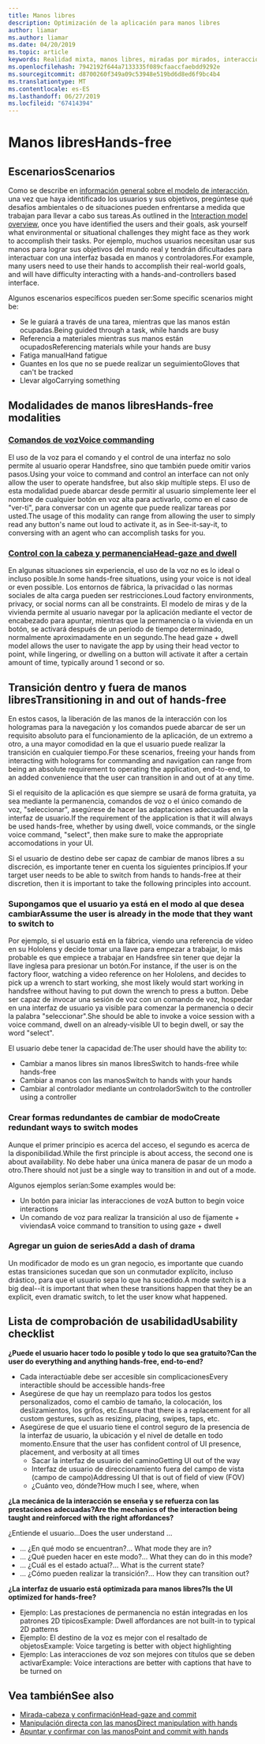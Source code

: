 ```yaml
---
title: Manos libres
description: Optimización de la aplicación para manos libres
author: liamar
ms.author: liamar
ms.date: 04/20/2019
ms.topic: article
keywords: Realidad mixta, manos libres, miradas por mirados, interacción, diseño
ms.openlocfilehash: 7942192f644a7133335f089cfaaccfaebdd9292e
ms.sourcegitcommit: d8700260f349a09c53948e519bd6d8ed6f9bc4b4
ms.translationtype: MT
ms.contentlocale: es-ES
ms.lasthandoff: 06/27/2019
ms.locfileid: "67414394"
---
```

# <a name="hands-free"></a><span data-ttu-id="60d35-104">Manos libres</span><span class="sxs-lookup"><span data-stu-id="60d35-104">Hands-free</span></span>



## <a name="scenarios"></a><span data-ttu-id="60d35-105">Escenarios</span><span class="sxs-lookup"><span data-stu-id="60d35-105">Scenarios</span></span>

<span data-ttu-id="60d35-106">Como se describe en [información general sobre el modelo de interacción](interaction-fundamentals.md), una vez que haya identificado los usuarios y sus objetivos, pregúntese qué desafíos ambientales o de situaciones pueden enfrentarse a medida que trabajan para llevar a cabo sus tareas.</span><span class="sxs-lookup"><span data-stu-id="60d35-106">As outlined in the [Interaction model overview](interaction-fundamentals.md), once you have identified the users and their goals, ask yourself what environmental or situational challenges they might face as they work to accomplish their tasks.</span></span> <span data-ttu-id="60d35-107">Por ejemplo, muchos usuarios necesitan usar sus manos para lograr sus objetivos del mundo real y tendrán dificultades para interactuar con una interfaz basada en manos y controladores.</span><span class="sxs-lookup"><span data-stu-id="60d35-107">For example, many users need to use their hands to accomplish their real-world goals, and will have difficulty interacting with a hands-and-controllers based interface.</span></span> 

<span data-ttu-id="60d35-108">Algunos escenarios específicos pueden ser:</span><span class="sxs-lookup"><span data-stu-id="60d35-108">Some specific scenarios might be:</span></span> 
* <span data-ttu-id="60d35-109">Se le guiará a través de una tarea, mientras que las manos están ocupadas.</span><span class="sxs-lookup"><span data-stu-id="60d35-109">Being guided through a task, while hands are busy</span></span>
* <span data-ttu-id="60d35-110">Referencia a materiales mientras sus manos están ocupados</span><span class="sxs-lookup"><span data-stu-id="60d35-110">Referencing materials while your hands are busy</span></span>
* <span data-ttu-id="60d35-111">Fatiga manual</span><span class="sxs-lookup"><span data-stu-id="60d35-111">Hand fatigue</span></span>
* <span data-ttu-id="60d35-112">Guantes en los que no se puede realizar un seguimiento</span><span class="sxs-lookup"><span data-stu-id="60d35-112">Gloves that can't be tracked</span></span>
* <span data-ttu-id="60d35-113">Llevar algo</span><span class="sxs-lookup"><span data-stu-id="60d35-113">Carrying something</span></span>


## <a name="hands-free-modalities"></a><span data-ttu-id="60d35-114">Modalidades de manos libres</span><span class="sxs-lookup"><span data-stu-id="60d35-114">Hands-free modalities</span></span>

### <a name="voice-commandingvoice-designmd"></a>[<span data-ttu-id="60d35-115">Comandos de voz</span><span class="sxs-lookup"><span data-stu-id="60d35-115">Voice commanding</span></span>](voice-design.md)

<span data-ttu-id="60d35-116">El uso de la voz para el comando y el control de una interfaz no solo permite al usuario operar Handsfree, sino que también puede omitir varios pasos.</span><span class="sxs-lookup"><span data-stu-id="60d35-116">Using your voice to command and control an interface can not only allow the user to operate handsfree, but also skip multiple steps.</span></span> <span data-ttu-id="60d35-117">El uso de esta modalidad puede abarcar desde permitir al usuario simplemente leer el nombre de cualquier botón en voz alta para activarlo, como en el caso de "ver-ti", para conversar con un agente que puede realizar tareas por usted.</span><span class="sxs-lookup"><span data-stu-id="60d35-117">The usage of this modality can range from allowing the user to simply read any button's name out loud to activate it, as in See-it-say-it, to conversing with an agent who can accomplish tasks for you.</span></span>



### <a name="head-gaze-and-dwellgaze-and-dwellmd"></a>[<span data-ttu-id="60d35-118">Control con la cabeza y permanencia</span><span class="sxs-lookup"><span data-stu-id="60d35-118">Head-gaze and dwell</span></span>](gaze-and-dwell.md)

<span data-ttu-id="60d35-119">En algunas situaciones sin experiencia, el uso de la voz no es lo ideal o incluso posible.</span><span class="sxs-lookup"><span data-stu-id="60d35-119">In some hands-free situations, using your voice is not ideal or even possible.</span></span> <span data-ttu-id="60d35-120">Los entornos de fábrica, la privacidad o las normas sociales de alta carga pueden ser restricciones.</span><span class="sxs-lookup"><span data-stu-id="60d35-120">Loud factory environments, privacy, or social norms can all be constraints.</span></span> <span data-ttu-id="60d35-121">El modelo de miras y de la vivienda permite al usuario navegar por la aplicación mediante el vector de encabezado para apuntar, mientras que la permanencia o la vivienda en un botón, se activará después de un período de tiempo determinado, normalmente aproximadamente en un segundo.</span><span class="sxs-lookup"><span data-stu-id="60d35-121">The head gaze + dwell model allows the user to navigate the app by using their head vector to point, while lingering, or dwelling on a button will activate it after a certain amount of time, typically around 1 second or so.</span></span> 


## <a name="transitioning-in-and-out-of-hands-free"></a><span data-ttu-id="60d35-122">Transición dentro y fuera de manos libres</span><span class="sxs-lookup"><span data-stu-id="60d35-122">Transitioning in and out of hands-free</span></span>

<span data-ttu-id="60d35-123">En estos casos, la liberación de las manos de la interacción con los hologramas para la navegación y los comandos puede abarcar de ser un requisito absoluto para el funcionamiento de la aplicación, de un extremo a otro, a una mayor comodidad en la que el usuario puede realizar la transición en cualquier tiempo.</span><span class="sxs-lookup"><span data-stu-id="60d35-123">For these scenarios, freeing your hands from interacting with holograms for commanding and navigation can range from being an absolute requirement to operating the application, end-to-end, to an added convenience that the user can transition in and out of at any time.</span></span> 

<span data-ttu-id="60d35-124">Si el requisito de la aplicación es que siempre se usará de forma gratuita, ya sea mediante la permanencia, comandos de voz o el único comando de voz, "seleccionar", asegúrese de hacer las adaptaciones adecuadas en la interfaz de usuario.</span><span class="sxs-lookup"><span data-stu-id="60d35-124">If the requirement of the application is that it will always be used hands-free, whether by using dwell, voice commands, or the single voice command, "select", then make sure to make the appropriate accomodations in your UI.</span></span> 

<span data-ttu-id="60d35-125">Si el usuario de destino debe ser capaz de cambiar de manos libres a su discreción, es importante tener en cuenta los siguientes principios.</span><span class="sxs-lookup"><span data-stu-id="60d35-125">If your target user needs to be able to switch from hands to hands-free at their discretion, then it is important to take the following principles into account.</span></span>

### <a name="assume-the-user-is-already-in-the-mode-that-they-want-to-switch-to"></a><span data-ttu-id="60d35-126">Supongamos que el usuario ya está en el modo al que desea cambiar</span><span class="sxs-lookup"><span data-stu-id="60d35-126">Assume the user is already in the mode that they want to switch to</span></span>
<span data-ttu-id="60d35-127">Por ejemplo, si el usuario está en la fábrica, viendo una referencia de vídeo en su Hololens y decide tomar una llave para empezar a trabajar, lo más probable es que empiece a trabajar en Handsfree sin tener que dejar la llave inglesa para presionar un botón.</span><span class="sxs-lookup"><span data-stu-id="60d35-127">For instance, if the user is on the factory floor, watching a video reference on her Hololens, and decides to pick up a wrench to start working, she most likely would start working in handsfree without having to put down the wrench to press a button.</span></span> <span data-ttu-id="60d35-128">Debe ser capaz de invocar una sesión de voz con un comando de voz, hospedar en una interfaz de usuario ya visible para comenzar la permanencia o decir la palabra "seleccionar".</span><span class="sxs-lookup"><span data-stu-id="60d35-128">She should be able to invoke a voice session with a voice command, dwell on an already-visible UI to begin dwell, or say the word "select".</span></span>

<span data-ttu-id="60d35-129">El usuario debe tener la capacidad de:</span><span class="sxs-lookup"><span data-stu-id="60d35-129">The user should have the ability to:</span></span> 
* <span data-ttu-id="60d35-130">Cambiar a manos libres sin manos libres</span><span class="sxs-lookup"><span data-stu-id="60d35-130">Switch to hands-free while hands-free</span></span>
* <span data-ttu-id="60d35-131">Cambiar a manos con las manos</span><span class="sxs-lookup"><span data-stu-id="60d35-131">Switch to hands with your hands</span></span>
* <span data-ttu-id="60d35-132">Cambiar al controlador mediante un controlador</span><span class="sxs-lookup"><span data-stu-id="60d35-132">Switch to the controller using a controller</span></span> 

### <a name="create-redundant-ways-to-switch-modes"></a><span data-ttu-id="60d35-133">Crear formas redundantes de cambiar de modo</span><span class="sxs-lookup"><span data-stu-id="60d35-133">Create redundant ways to switch modes</span></span>
<span data-ttu-id="60d35-134">Aunque el primer principio es acerca del acceso, el segundo es acerca de la disponibilidad.</span><span class="sxs-lookup"><span data-stu-id="60d35-134">While the first principle is about access, the second one is about availability.</span></span> <span data-ttu-id="60d35-135">No debe haber una única manera de pasar de un modo a otro.</span><span class="sxs-lookup"><span data-stu-id="60d35-135">There should not just be a single way to transition in and out of a mode.</span></span> 

<span data-ttu-id="60d35-136">Algunos ejemplos serían:</span><span class="sxs-lookup"><span data-stu-id="60d35-136">Some examples would be:</span></span> 
* <span data-ttu-id="60d35-137">Un botón para iniciar las interacciones de voz</span><span class="sxs-lookup"><span data-stu-id="60d35-137">A button to begin voice interactions</span></span>
* <span data-ttu-id="60d35-138">Un comando de voz para realizar la transición al uso de fijamente + viviendas</span><span class="sxs-lookup"><span data-stu-id="60d35-138">A voice command to transition to using gaze + dwell</span></span>

### <a name="add-a-dash-of-drama"></a><span data-ttu-id="60d35-139">Agregar un guion de series</span><span class="sxs-lookup"><span data-stu-id="60d35-139">Add a dash of drama</span></span>
<span data-ttu-id="60d35-140">Un modificador de modo es un gran negocio, es importante que cuando estas transiciones sucedan que son un conmutador explícito, incluso drástico, para que el usuario sepa lo que ha sucedido.</span><span class="sxs-lookup"><span data-stu-id="60d35-140">A mode switch is a big deal--it is important that when these transitions happen that they be an explicit, even dramatic switch, to let the user know what happened.</span></span> 


## <a name="usability-checklist"></a><span data-ttu-id="60d35-141">Lista de comprobación de usabilidad</span><span class="sxs-lookup"><span data-stu-id="60d35-141">Usability checklist</span></span>

<span data-ttu-id="60d35-142">**¿Puede el usuario hacer todo lo posible y todo lo que sea gratuito?**</span><span class="sxs-lookup"><span data-stu-id="60d35-142">**Can the user do everything and anything hands-free, end-to-end?**</span></span>
* <span data-ttu-id="60d35-143">Cada interactúable debe ser accesible sin complicaciones</span><span class="sxs-lookup"><span data-stu-id="60d35-143">Every interactible should be accessible hands-free</span></span>
* <span data-ttu-id="60d35-144">Asegúrese de que hay un reemplazo para todos los gestos personalizados, como el cambio de tamaño, la colocación, los deslizamientos, los grifos, etc.</span><span class="sxs-lookup"><span data-stu-id="60d35-144">Ensure that there is a replacement for all custom gestures, such as resizing, placing, swipes, taps, etc.</span></span>
* <span data-ttu-id="60d35-145">Asegúrese de que el usuario tiene el control seguro de la presencia de la interfaz de usuario, la ubicación y el nivel de detalle en todo momento.</span><span class="sxs-lookup"><span data-stu-id="60d35-145">Ensure that the user has confident control of UI presence, placement, and verbosity at all times</span></span>
    * <span data-ttu-id="60d35-146">Sacar la interfaz de usuario del camino</span><span class="sxs-lookup"><span data-stu-id="60d35-146">Getting UI out of the way</span></span>
    * <span data-ttu-id="60d35-147">Interfaz de usuario de direccionamiento fuera del campo de vista (campo de campo)</span><span class="sxs-lookup"><span data-stu-id="60d35-147">Addressing UI that is out of field of view (FOV)</span></span>
    * <span data-ttu-id="60d35-148">¿Cuánto veo, dónde?</span><span class="sxs-lookup"><span data-stu-id="60d35-148">How much I see, where, when</span></span>

<span data-ttu-id="60d35-149">**¿La mecánica de la interacción se enseña y se refuerza con las prestaciones adecuadas?**</span><span class="sxs-lookup"><span data-stu-id="60d35-149">**Are the mechanics of the interaction being taught and reinforced with the right affordances?**</span></span>

<span data-ttu-id="60d35-150">¿Entiende el usuario...</span><span class="sxs-lookup"><span data-stu-id="60d35-150">Does the user understand ...</span></span>
* <span data-ttu-id="60d35-151">... ¿En qué modo se encuentran?</span><span class="sxs-lookup"><span data-stu-id="60d35-151">... What mode they are in?</span></span>
* <span data-ttu-id="60d35-152">... ¿Qué pueden hacer en este modo?</span><span class="sxs-lookup"><span data-stu-id="60d35-152">... What they can do in this mode?</span></span>
* <span data-ttu-id="60d35-153">... ¿Cuál es el estado actual?</span><span class="sxs-lookup"><span data-stu-id="60d35-153">... What is the current state?</span></span>
* <span data-ttu-id="60d35-154">... ¿Cómo pueden realizar la transición?</span><span class="sxs-lookup"><span data-stu-id="60d35-154">... How they can transition out?</span></span>
    
<span data-ttu-id="60d35-155">**¿La interfaz de usuario está optimizada para manos libres?**</span><span class="sxs-lookup"><span data-stu-id="60d35-155">**Is the UI optimized for hands-free?**</span></span>   

* <span data-ttu-id="60d35-156">Ejemplo: Las prestaciones de permanencia no están integradas en los patrones 2D típicos</span><span class="sxs-lookup"><span data-stu-id="60d35-156">Example: Dwell affordances are not built-in to typical 2D patterns</span></span>
* <span data-ttu-id="60d35-157">Ejemplo: El destino de la voz es mejor con el resaltado de objetos</span><span class="sxs-lookup"><span data-stu-id="60d35-157">Example: Voice targeting is better with object highlighting</span></span>
* <span data-ttu-id="60d35-158">Ejemplo: Las interacciones de voz son mejores con títulos que se deben activar</span><span class="sxs-lookup"><span data-stu-id="60d35-158">Example: Voice interactions are better with captions that have to be turned on</span></span>


## <a name="see-also"></a><span data-ttu-id="60d35-159">Vea también</span><span class="sxs-lookup"><span data-stu-id="60d35-159">See also</span></span>
* [<span data-ttu-id="60d35-160">Mirada-cabeza y confirmación</span><span class="sxs-lookup"><span data-stu-id="60d35-160">Head-gaze and commit</span></span>](gaze-and-commit.md)
* [<span data-ttu-id="60d35-161">Manipulación directa con las manos</span><span class="sxs-lookup"><span data-stu-id="60d35-161">Direct manipulation with hands</span></span>](direct-manipulation.md)
* [<span data-ttu-id="60d35-162">Apuntar y confirmar con las manos</span><span class="sxs-lookup"><span data-stu-id="60d35-162">Point and commit with hands</span></span>](point-and-commit.md)
